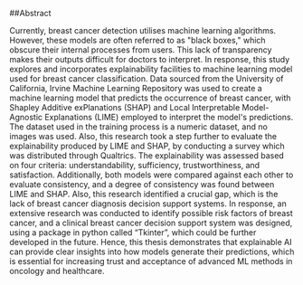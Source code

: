 ##Abstract

Currently, breast cancer detection utilises machine learning algorithms. However, these models are often referred to as "black boxes," which obscure their internal processes from users. This lack of transparency makes their outputs difficult for doctors to interpret. In response, this study explores and incorporates explainability facilities to machine learning model used for breast cancer classification. Data sourced from the University of California, Irvine Machine Learning Repository was used to create a machine learning model that predicts the occurrence of breast cancer, with Shapley Additive exPlanations (SHAP) and Local Interpretable Model-Agnostic Explanations (LIME) employed to interpret the model's predictions. The dataset used in the training process is a numeric dataset, and no images was used. Also, this research took a step further to evaluate the explainability produced by LIME and SHAP, by conducting a survey which was distributed through Qualtrics. The explainability was assessed based on four criteria: understandability, sufficiency, trustworthiness, and satisfaction. Additionally, both models were compared against each other to evaluate consistency, and a degree of consistency was found between LIME and SHAP. Also, this research identified a crucial gap, which is the lack of breast cancer diagnosis decision support systems. In response, an extensive research was conducted to identify possible risk factors of breast cancer, and a clinical breast cancer decision support system was designed, using a package in python called “Tkinter”, which could be further developed in the future. Hence, this thesis demonstrates that explainable AI can provide clear insights into how models generate their predictions, which is essential for increasing trust and acceptance of advanced ML methods in oncology and healthcare.

